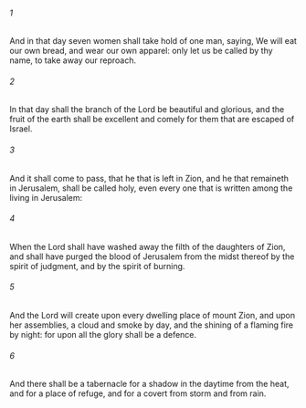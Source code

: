 ###### 1
And in that day seven women shall take hold of one man, saying, We will eat our own bread, and wear our own apparel: only let us be called by thy name, to take away our reproach.

###### 2
In that day shall the branch of the Lord be beautiful and glorious, and the fruit of the earth shall be excellent and comely for them that are escaped of Israel.

###### 3
And it shall come to pass, that he that is left in Zion, and he that remaineth in Jerusalem, shall be called holy, even every one that is written among the living in Jerusalem:

###### 4
When the Lord shall have washed away the filth of the daughters of Zion, and shall have purged the blood of Jerusalem from the midst thereof by the spirit of judgment, and by the spirit of burning.

###### 5
And the Lord will create upon every dwelling place of mount Zion, and upon her assemblies, a cloud and smoke by day, and the shining of a flaming fire by night: for upon all the glory shall be a defence.

###### 6
And there shall be a tabernacle for a shadow in the daytime from the heat, and for a place of refuge, and for a covert from storm and from rain.

